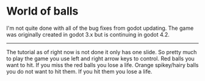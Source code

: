 # World of balls
I'm not quite done with all of the bug fixes from godot updating. The game was originally created in godot 3.x but is continuing in godot 4.2.
- - -
The tutorial as of right now is not done it only has one slide. So pretty much to play the game you use left and right arrow keys to control. Red balls you want to hit. If you miss the red balls you lose a life. Orange spikey/hairy balls you do not want to hit them. If you hit them you lose a life.
